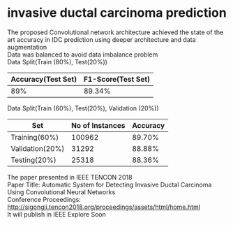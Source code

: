 # invasive ductal carcinoma prediction
The proposed Convolutional network architecture achieved the state of the art accuracy in IDC prediction using deeper architecture and data augmentation<br>
Data was balanced to avoid data imbalance problem<br>
Data Split(Train (80%), Test(20%))



| Accuracy(Test Set)  | F1-Score(Test Set) |
| ------------- | ------------- |
| 89%  | 89.34%  |


Data Split(Train (60%), Test(20%), Validation (20%))

| Set | No of Instances | Accuracy |
| ------------- | ------------- | ------------- |
|Training(60%)|100962|89.70%|
|Validation(20%)|31292|88.88%|
|Testing(20%)|25318|88.36%|

The paper presented in IEEE TENCON 2018 <br>
Paper Title: Automatic System for Detecting Invasive Ductal Carcinoma Using Convolutional Neural Networks<br>
Conference Proceedings: http://sigongji.tencon2018.org/proceedings/assets/html/home.html <br>
It will publish in IEEE Explore Soon

